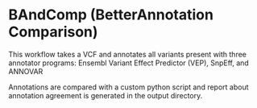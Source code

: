 # BAndComp (**B**etter**An**notation **Comp**arison)

This workflow takes a VCF and annotates all variants present with three annotator programs: Ensembl Variant Effect Predictor (VEP), SnpEff, and ANNOVAR

Annotations are compared with a custom python script and report about annotation agreement is generated in the output directory. 


